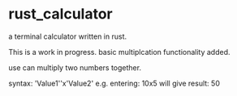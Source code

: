 # rust_calculator
a terminal calculator written in rust.

This is a work in progress. basic multiplcation functionality added.

use can multiply two numbers together.

syntax:           'Value1''x'Value2'
e.g. entering:    10x5
will give result: 50
